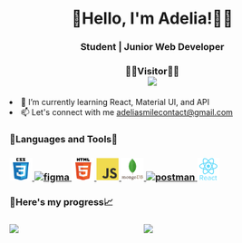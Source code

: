 <h1 align="center">👋Hello, I'm Adelia!👩‍💻</h1>
<h3 align="center">Student | Junior Web Developer</h3>

<h3 align="center" > 
  👩‍💻Visitor👨‍💻<br>
  <img src="https://profile-counter.glitch.me/itsadeliasembiring/count.svg" />
</h3
  
- 🌱 I’m currently learning React, Material UI, and API 
- 📫 Let's connect with me adeliasmilecontact@gmail.com 

<h3>🔧Languages and Tools🔧<h3>
<p align="left"> <a href="https://www.w3schools.com/css/" target="_blank" rel="noreferrer"> <img src="https://raw.githubusercontent.com/devicons/devicon/master/icons/css3/css3-original-wordmark.svg" alt="css3" width="40" height="40"/> </a> <a href="https://www.figma.com/" target="_blank" rel="noreferrer"> <img src="https://www.vectorlogo.zone/logos/figma/figma-icon.svg" alt="figma" width="40" height="40"/> </a> <a href="https://www.w3.org/html/" target="_blank" rel="noreferrer"> <img src="https://raw.githubusercontent.com/devicons/devicon/master/icons/html5/html5-original-wordmark.svg" alt="html5" width="40" height="40"/> </a> <a href="https://developer.mozilla.org/en-US/docs/Web/JavaScript" target="_blank" rel="noreferrer"> <img src="https://raw.githubusercontent.com/devicons/devicon/master/icons/javascript/javascript-original.svg" alt="javascript" width="40" height="40"/> </a> <a href="https://www.mongodb.com/" target="_blank" rel="noreferrer"> <img src="https://raw.githubusercontent.com/devicons/devicon/master/icons/mongodb/mongodb-original-wordmark.svg" alt="mongodb" width="40" height="40"/> </a> <a href="https://postman.com" target="_blank" rel="noreferrer"> <img src="https://www.vectorlogo.zone/logos/getpostman/getpostman-icon.svg" alt="postman" width="40" height="40"/> </a> <a href="https://reactjs.org/" target="_blank" rel="noreferrer"> <img src="https://raw.githubusercontent.com/devicons/devicon/master/icons/react/react-original-wordmark.svg" alt="react" width="40" height="40"/> </a> </p>

<h3 color=61DBFB>🎯Here's my progress📈<h3>
  
<img align="left" width="47%" src="https://github-readme-stats.vercel.app/api?username=itsadeliasembiring&show_icons=true&theme=react"/>
  
<img align="left" width="47%" src="https://github-readme-stats.vercel.app/api/top-langs/?username=itsadeliasembiring&&layout=compact&theme=react"/>
